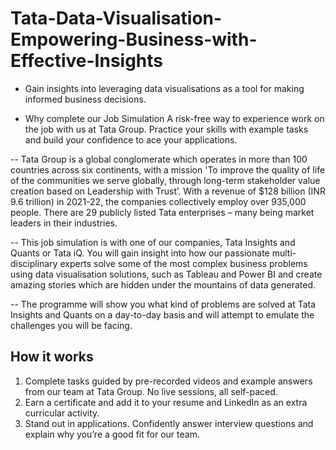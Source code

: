 # Tata-Data-Visualisation-Empowering-Business-with-Effective-Insights
- Gain insights into leveraging data visualisations as a tool for making informed business decisions.

- Why complete our Job Simulation
A risk-free way to experience work on the job with us at Tata Group.
Practice your skills with example tasks and build your confidence to ace your applications.


-- Tata Group is a global conglomerate which operates in more than 100 countries across six continents, with a mission 'To improve the quality of life of the communities we serve globally, through long-term stakeholder value creation based on Leadership with Trust’. With a revenue of $128 billion (INR 9.6 trillion) in 2021-22, the companies collectively employ over 935,000 people. There are 29 publicly listed Tata enterprises – many being market leaders in their industries. 

-- This job simulation is with one of our companies, Tata Insights and Quants or Tata iQ. You will gain insight into how our passionate multi-disciplinary experts solve some of the most complex business problems using data visualisation solutions, such as Tableau and Power BI and create amazing stories which are hidden under the mountains of data generated. 

-- The programme will show you what kind of problems are solved at Tata Insights and Quants on a day-to-day basis and will attempt to emulate the challenges you will be facing.



## How it works
1. Complete tasks guided by pre-recorded videos and example answers from our team at Tata Group. No live sessions, all self-paced.
2. Earn a certificate and add it to your resume and LinkedIn as an extra curricular activity.
3. Stand out in applications. Confidently answer interview questions and explain why you’re a good fit for our team.
